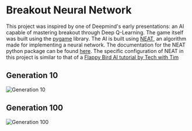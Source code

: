 # Breakout Neural Network
This project was inspired by one of Deepmind's early presentations: an AI 
capable of mastering breakout through Deep Q-Learning. The game itself was built 
using the [pygame](https://www.pygame.org/docs/) library. The AI is built using 
[NEAT](http://nn.cs.utexas.edu/downloads/papers/stanley.cec02.pdf), an algorithm 
made for implementing a neural network. The documentation for the NEAT python 
package can be found 
[here](https://neat-python.readthedocs.io/en/latest/neat_overview.html). The 
specific configuration of NEAT in this project is similar to that of a [Flappy
Bird AI tutorial by Tech with Tim](https://www.youtube.com/playlist?list=PLzMcBGfZo4-lwGZWXz5Qgta_YNX3_vLS2)

## Generation 10
![Generation 10]()

## Generation 100
![Generation 100]()